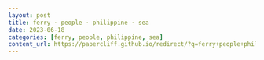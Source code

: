 ```yaml
---
layout: post
title: ferry · people · philippine · sea
date: 2023-06-18
categories: [ferry, people, philippine, sea]
content_url: https://papercliff.github.io/redirect/?q=ferry+people+philippine+sea&tbs=cdr:1,cd_min:6/17/2023,cd_max:6/19/2023
---
```

